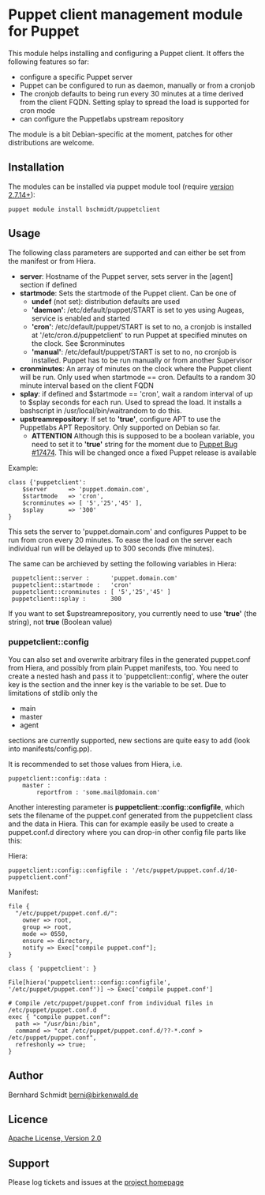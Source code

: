 # Puppet client management module for Puppet

This module helps installing and configuring a Puppet client. It offers
the following features so far:

* configure a specific Puppet server
* Puppet can be configured to run as daemon, manually or from a cronjob
* The cronjob defaults to being run every 30 minutes at a time derived from the client FQDN. Setting splay to spread the load is supported for cron mode
* can configure the Puppetlabs upstream repository

The module is a bit Debian-specific at the moment, patches for other distributions are welcome.

## Installation

The modules can be installed via puppet module tool (require [version 2.7.14+](http://docs.puppetlabs.com/puppet/2.7/reference/modules_installing.html)):

    puppet module install bschmidt/puppetclient

## Usage

The following class parameters are supported and can either be set from the manifest or from Hiera.

* **server**: Hostname of the Puppet server, sets server in the [agent] section if defined
* **startmode**: Sets the startmode of the Puppet client. Can be one of
    * **undef** (not set): distribution defaults are used
    * **'daemon'**: /etc/default/puppet/START is set to yes using Augeas, service is enabled and started
    * **'cron'**: /etc/default/puppet/START is set to no, a cronjob is installed at '/etc/cron.d/puppetclient' to run Puppet at specified minutes on the clock. See $cronminutes
    * **'manual'**: /etc/default/puppet/START is set to no, no cronjob is installed. Puppet has to be run manually or from another Supervisor
* **cronminutes**: An array of minutes on the clock where the Puppet client will be run. Only used when startmode == cron. Defaults to a random 30 minute interval based on the client FQDN
* **splay**: if defined and $startmode == 'cron', wait a random interval of up to $splay seconds for each run. Used to spread the load. It installs a bashscript in /usr/local/bin/waitrandom to do this.
* **upstreamrepository**: If set to **'true'**, configure APT to use the Puppetlabs APT Repository. Only supported on Debian so far.
    * **ATTENTION** Although this is supposed to be a boolean variable, you need to set it to **'true'** string for the moment due to [Puppet Bug #17474](http://projects.puppetlabs.com/issues/17474). This will be changed once a fixed Puppet release is available

Example:

    class {'puppetclient':
        $server      => 'puppet.domain.com',
        $startmode   => 'cron',
        $cronminutes => [ '5','25','45' ],
        $splay       => '300'
    }

This sets the server to 'puppet.domain.com' and configures Puppet to be run from cron every 20 minutes. To ease the load on the server each individual run will be delayed up to 300 seconds (five minutes).

The same can be archieved by setting the following variables in Hiera:

     puppetclient::server :      'puppet.domain.com'
     puppetclient::startmode :   'cron'
     puppetclient::cronminutes : [ '5','25','45' ]
     puppetclient::splay :       300

If you want to set $upstreamrepository, you currently need to use **'true'** (the string), not **true** (Boolean value)

### puppetclient::config

You can also set and overwrite arbitrary files in the generated puppet.conf from Hiera, and possibly from plain Puppet manifests, too. You need to create a nested hash and pass it to 'puppetclient::config', where the outer key is the section and the inner key is the variable to be set. Due to limitations of stdlib only the

 * main
 * master
 * agent

sections are currently supported, new sections are quite easy to add (look into manifests/config.pp).

It is recommended to set those values from Hiera, i.e.

    puppetclient::config::data :
        master :
            reportfrom : 'some.mail@domain.com'

Another interesting parameter is **puppetclient::config::configfile**, which sets the filename of the puppet.conf generated from the puppetclient class and the data in Hiera. This can for example easily be used to create a puppet.conf.d directory where you can drop-in other config file parts like this:

Hiera:

    puppetclient::config::configfile : '/etc/puppet/puppet.conf.d/10-puppetclient.conf'

Manifest:

    file {
      "/etc/puppet/puppet.conf.d/":
        owner => root,
        group => root,
        mode => 0550,
        ensure => directory,
        notify => Exec["compile puppet.conf"];
    }

    class { 'puppetclient': }

    File[hiera('puppetclient::config::configfile', '/etc/puppet/puppet.conf')] ~> Exec['compile puppet.conf']

    # Compile /etc/puppet/puppet.conf from individual files in /etc/puppet/puppet.conf.d
    exec { "compile puppet.conf":
      path => "/usr/bin:/bin",
      command => "cat /etc/puppet/puppet.conf.d/??-*.conf > /etc/puppet/puppet.conf",
      refreshonly => true;
    }


## Author

Bernhard Schmidt <berni@birkenwald.de>

## Licence

[Apache License, Version 2.0](http://www.apache.org/licenses/LICENSE-2.0)

## Support

Please log tickets and issues at the [project homepage](https://github.com/bernhardschmidt/puppetclient)

